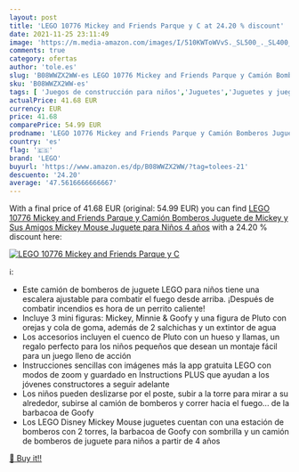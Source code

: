 ```yaml
---
layout: post
title: 'LEGO 10776 Mickey and Friends Parque y C at 24.20 % discount'
date: 2021-11-25 23:11:49
image: 'https://m.media-amazon.com/images/I/510KWToWVvS._SL500_._SL400_.jpg'
comments: true
category: ofertas
author: 'tole.es'
slug: 'B08WWZX2WW-es LEGO 10776 Mickey and Friends Parque y Camión Bomberos...'
sku: 'B08WWZX2WW-es'
tags: [ 'Juegos de construcción para niños','Juguetes','Juguetes y juegos','Sets de construcción','lego', ]
actualPrice: 41.68 EUR
currency: EUR
price: 41.68
comparePrice: 54.99 EUR
prodname: 'LEGO 10776 Mickey and Friends Parque y Camión Bomberos Juguete de Mickey y Sus Amigos  Mickey Mouse Juguete para Niños 4 años'
country: 'es'
flag: '🇪🇸'
brand: 'LEGO'
buyurl: 'https://www.amazon.es/dp/B08WWZX2WW/?tag=tolees-21'
descuento: '24.20'
average: '47.5616666666667'
---
```


With a final price of 41.68 EUR (original: 54.99 EUR) you can find [LEGO 10776 Mickey and Friends Parque y Camión Bomberos Juguete de Mickey y Sus Amigos  Mickey Mouse Juguete para Niños 4 años](https://www.amazon.es/dp/B08WWZX2WW/?tag=tolees-21) with a  24.20 % discount here:

[![LEGO 10776 Mickey and Friends Parque y C](https://m.media-amazon.com/images/I/510KWToWVvS._SL500_._SL400_.jpg)](https://www.amazon.es/dp/B08WWZX2WW/?tag=tolees-21)

ℹ️:

- Este camión de bomberos de juguete LEGO para niños tiene una escalera ajustable para combatir el fuego desde arriba. ¡Después de combatir incendios es hora de un perrito caliente!
- Incluye 3 mini figuras: Mickey, Minnie & Goofy y una figura de Pluto con orejas y cola de goma, además de 2 salchichas y un extintor de agua
- Los accesorios incluyen el cuenco de Pluto con un hueso y llamas, un regalo perfecto para los niños pequeños que desean un montaje fácil para un juego lleno de acción
- Instrucciones sencillas con imágenes más la app gratuita LEGO con modos de zoom y guardado en Instructions PLUS que ayudan a los jóvenes constructores a seguir adelante
- Los niños pueden deslizarse por el poste, subir a la torre para mirar a su alrededor, subirse al camión de bomberos y correr hacia el fuego... de la barbacoa de Goofy
- Los LEGO Disney Mickey Mouse juguetes cuentan con una estación de bomberos con 2 torres, la barbacoa de Goofy con sombrilla y un camión de bomberos de juguete para niños a partir de 4 años

[🛒 Buy it!!](https://www.amazon.es/dp/B08WWZX2WW/?tag=tolees-21)

